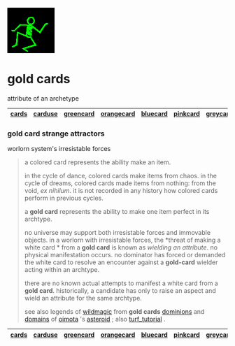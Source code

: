 ![dancer](assets/dancer.gif)

# gold cards

attribute of an archetype

|  [cards](cards.md)  |  [carduse](carduse.md)  |  [greencard](greencard.md)  |  [orangecard](orangecard.md)  |  [bluecard](bluecard.md)  |  [pinkcard](pinkcard.md)  |  [greycard](greycard.md)  |  [mintcard](mintcard.md)  |  [goldcard](goldcard.md)  |  [yellowcard](yellowcard.md)  | 
| ------------------- | ----------------------- | --------------------------- | ----------------------------- | ------------------------- | ------------------------- | ------------------------- | ------------------------- | ------------------------- | ----------------------------- | 

### gold card strange attractors

worlorn system's irresistable forces
>
>   a colored card represents the ability make an item. 
>
>   in the cycle of dance, colored cards make items from chaos. in the cycle of dreams, colored cards made items from nothing: from the void, *ex nihilum*. it is not recorded in any history how colored cards perform in previous cycles.
>
>   a **gold card** represents the ability to make one item perfect in its archtype.
>
>   no universe may support both irresistable forces and immovable objects. in a worlorn with irresistable forces, the *threat of making a white card * from a **gold card** is known as *wielding an attribute*. no physical manifestation occurs. no dominator has forced or demanded the white card to resolve an encounter against a **gold-card** wielder acting within an archtype.
>
>   there are no known actual attempts to manifest a white card from a **gold card**. historically, a candidate has only to raise an aspect and wield an attribute for the same archtype.
>
>   see also legends of  [wildmagic](wildmagic.md)  from **gold cards**  [dominions](dominions.md)  and  [domains](domains.md)  of  [oimota](oimota.md) 's  [asteroid](asteroid.md) ; also  [turf_tutorial](turf_tutorial.md) .

|  [cards](cards.md)  |  [carduse](carduse.md)  |  [greencard](greencard.md)  |  [orangecard](orangecard.md)  |  [bluecard](bluecard.md)  |  [pinkcard](pinkcard.md)  |  [greycard](greycard.md)  |  [mintcard](mintcard.md)  |  [goldcard](goldcard.md)  |  [yellowcard](yellowcard.md)  | 
| ------------------- | ----------------------- | --------------------------- | ----------------------------- | ------------------------- | ------------------------- | ------------------------- | ------------------------- | ------------------------- | ----------------------------- | 

 